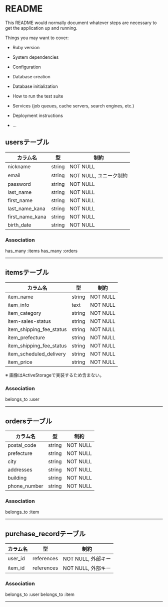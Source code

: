 # README

This README would normally document whatever steps are necessary to get the
application up and running.

Things you may want to cover:

* Ruby version

* System dependencies

* Configuration

* Database creation

* Database initialization

* How to run the test suite

* Services (job queues, cache servers, search engines, etc.)

* Deployment instructions

* ...


## usersテーブル
| カラム名             | 型        | 制約                     |
|----------------------|-----------|--------------------------|
| nickname            | string    | NOT NULL                |
| email               | string    | NOT NULL, ユニーク制約   |
| password            | string    | NOT NULL                |
| last_name           | string    | NOT NULL                |
| first_name          | string    | NOT NULL                |
| last_name_kana      | string    | NOT NULL                |
| first_name_kana     | string    | NOT NULL                |
| birth_date          | string    | NOT NULL                |


### Association
has_many :items
has_many :orders

---

## itemsテーブル
| カラム名             | 型        | 制約                     |
|----------------------|-----------|--------------------------|
| item_name           | string    | NOT NULL                |
| item_info           | text      | NOT NULL                |
| item_category       | string    | NOT NULL                |
| item-sales-status   | string    | NOT NULL                |
| item_shipping_fee_status | string  | NOT NULL             |
| item_prefecture     | string    | NOT NULL                |
| item_shipping_fee_status | string  | NOT NULL             |
| item_scheduled_delivery  | string  | NOT NULL             |
| item_price               | string  | NOT NULL             |

※ 画像はActiveStorageで実装するため含まない。

### Association
belongs_to :user

---

## ordersテーブル
| カラム名             | 型        | 制約                     |
|----------------------|-----------|--------------------------|
| postal_code         | string    | NOT NULL               |
| prefecture          | string    | NOT NULL               |
| city                | string    | NOT NULL               |
| addresses           | string    | NOT NULL               |
| building            | string    | NOT NULL               |
| phone_number        | string    | NOT NULL               |


### Association
belongs_to :item

---

## purchase_recordテーブル
| カラム名             | 型        | 制約                     |
|----------------------|-----------|--------------------------|
| user_id             | references| NOT NULL, 外部キー      |
| item_id             | references| NOT NULL, 外部キー      |


### Association
belongs_to :user
belongs_to :item

---